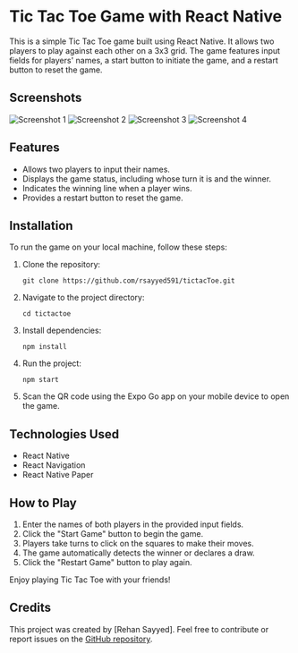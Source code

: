 # Tic Tac Toe Game with React Native

This is a simple Tic Tac Toe game built using React Native. It allows two players to play against each other on a 3x3 grid. The game features input fields for players' names, a start button to initiate the game, and a restart button to reset the game.

## Screenshots

![Screenshot 1](/assets/ss/image1.jpg)
![Screenshot 2](/assets/ss/image2.jpg)
![Screenshot 3](/assets/ss/image3.jpg)
![Screenshot 4](/assets/ss/image4.jpg)

## Features

- Allows two players to input their names.
- Displays the game status, including whose turn it is and the winner.
- Indicates the winning line when a player wins.
- Provides a restart button to reset the game.

## Installation

To run the game on your local machine, follow these steps:

1. Clone the repository:
   ```
   git clone https://github.com/rsayyed591/tictacToe.git
   ```
2. Navigate to the project directory:
   ```
   cd tictactoe
   ```
3. Install dependencies:
   ```
   npm install
   ```
4. Run the project:
   ```
   npm start 
   ```
5. Scan the QR code using the Expo Go app on your mobile device to open the game.

## Technologies Used

- React Native
- React Navigation
- React Native Paper

## How to Play

1. Enter the names of both players in the provided input fields.
2. Click the "Start Game" button to begin the game.
3. Players take turns to click on the squares to make their moves.
4. The game automatically detects the winner or declares a draw.
5. Click the "Restart Game" button to play again.

Enjoy playing Tic Tac Toe with your friends!

## Credits

This project was created by [Rehan Sayyed]. Feel free to contribute or report issues on the [GitHub repository](https://github.com/rsayyed591/tictacToe.git).
